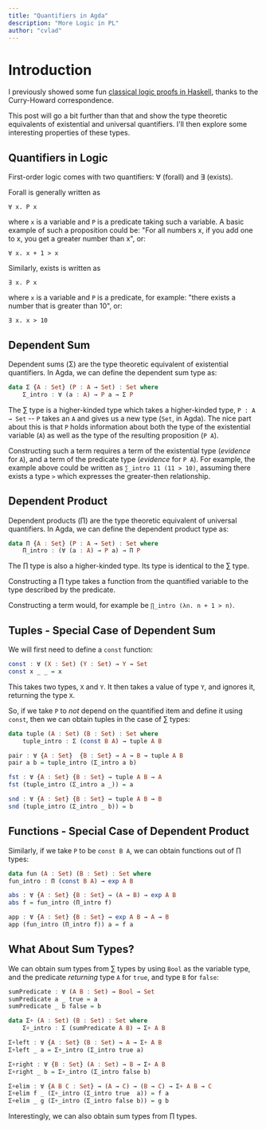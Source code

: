 ```yaml
---
title: "Quantifiers in Agda"
description: "More Logic in PL"
author: "cvlad"
---
```


# Introduction

I previously showed some fun
[classical logic proofs in Haskell](/clasical-logic-in-haskell/), thanks to the
Curry-Howard correspondence.

This post will go a bit further than that and show the type theoretic
equivalents of existential and universal quantifiers. I'll then explore some
interesting properties of these types.

## Quantifiers in Logic

First-order logic comes with two quantifiers: ∀ (forall) and ∃ (exists).

Forall is generally written as
```
∀ x. P x
```
where `x` is a variable and `P` is a predicate taking such a variable. A basic
example of such a proposition could be: "For all numbers x, if you add one to
x, you get a greater number than x", or:
```
∀ x. x + 1 > x
```

Similarly, exists is written as
```
∃ x. P x
```
where `x` is a variable and `P` is a predicate, for example: "there exists a
number that is greater than 10", or:
```
∃ x. x > 10
```

## Dependent Sum

Dependent sums (Σ) are the type theoretic equivalent of existential quantifiers.
In Agda, we can define the dependent sum type as:
```haskell
data Σ {A : Set} (P : A → Set) : Set where
    Σ_intro : ∀ (a : A) → P a → Σ P
```

The ∑ type is a higher-kinded type which takes a higher-kinded type,
`P : A → Set` -- `P` takes an `A` and gives us a new type (`Set`, in Agda). The
nice part about this is that `P` holds information about both the type of the
existential variable (`A`) as well as the type of the resulting proposition
(`P A`).

Constructing such a term requires a term of the existential type (_evidence_ for
`A`), and a term of the predicate type (_evidence_ for `P A`). For example, the
example above could be written as `∑_intro 11 (11 > 10)`, assuming there
exists a type `>` which expresses the greater-then relationship.

## Dependent Product

Dependent products (∏) are the type theoretic equivalent of universal
quantifiers. In Agda, we can define the dependent product type as:
```haskell
data Π {A : Set} (P : A → Set) : Set where
    Π_intro : (∀ (a : A) → P a) → Π P
```

The ∏ type is also a higher-kinded type. Its type is identical to the ∑ type.

Constructing a ∏ type takes a function from the quantified variable to the
type described by the predicate. 

Constructing a term would, for example be `∏_intro (λn. n + 1 > n)`.

## Tuples - Special Case of Dependent Sum

We will first need to define a `const` function:
```haskell
const : ∀ (X : Set) (Y : Set) → Y → Set
const x _ _ = x
```

This takes two types, `X` and `Y`. It then takes a value of type `Y`, and
ignores it, returning the type `X`.

So, if we take `P` to *not* depend on the quantified item and define it using
`const`, then we can obtain tuples in the case of ∑ types:
```haskell
data tuple (A : Set) (B : Set) : Set where
    tuple_intro : Σ (const B A) → tuple A B

pair : ∀ {A : Set}  {B : Set} → A → B → tuple A B
pair a b = tuple_intro (Σ_intro a b)

fst : ∀ {A : Set} {B : Set} → tuple A B → A
fst (tuple_intro (Σ_intro a _)) = a

snd : ∀ {A : Set} {B : Set} → tuple A B → B
snd (tuple_intro (Σ_intro _ b)) = b
```

## Functions - Special Case of Dependent Product

Similarly, if we take `P` to be `const B A`, we can obtain functions out of
∏ types:

```haskell
data fun (A : Set) (B : Set) : Set where
fun_intro : Π (const B A) → exp A B

abs : ∀ {A : Set} {B : Set} → (A → B) → exp A B
abs f = fun_intro (Π_intro f)

app : ∀ {A : Set} {B : Set} → exp A B → A → B
app (fun_intro (Π_intro f)) a = f a
```

## What About Sum Types?

We can obtain sum types from ∑ types by using `Bool` as the variable type, and
the predicate _returning_ type `A` for `true`, and type `B` for `false`:

```haskell
sumPredicate : ∀ (A B : Set) → Bool → Set
sumPredicate a _ true = a
sumPredicate _ b false = b

data Σ+ (A : Set) (B : Set) : Set where
    Σ+_intro : Σ (sumPredicate A B) → Σ+ A B

Σ+left : ∀ {A : Set} (B : Set) → A → Σ+ A B
Σ+left _ a = Σ+_intro (Σ_intro true a)

Σ+right : ∀ {B : Set} (A : Set) → B → Σ+ A B
Σ+right _ b = Σ+_intro (Σ_intro false b)

Σ+elim : ∀ {A B C : Set} → (A → C) → (B → C) → Σ+ A B → C
Σ+elim f _ (Σ+_intro (Σ_intro true  a)) = f a
Σ+elim _ g (Σ+_intro (Σ_intro false b)) = g b
```

Interestingly, we can also obtain sum types from ∏ types.
